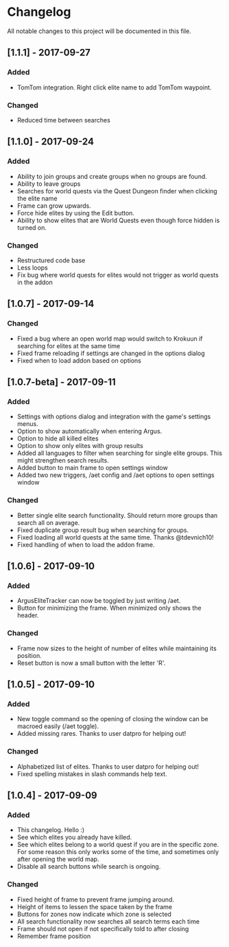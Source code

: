 # Changelog
All notable changes to this project will be documented in this file.

## [1.1.1] - 2017-09-27
### Added
- TomTom integration. Right click elite name to add TomTom waypoint.

### Changed
- Reduced time between searches

## [1.1.0] - 2017-09-24
### Added
- Ability to join groups and create groups when no groups are found.
- Ability to leave groups 
- Searches for world quests via the Quest Dungeon finder when clicking the elite name
- Frame can grow upwards.
- Force hide elites by using the Edit button.
- Ability to show elites that are World Quests even though force hidden is turned on.

### Changed
- Restructured code base
- Less loops
- Fix bug where world quests for elites would not trigger as world quests in the addon


## [1.0.7] - 2017-09-14
### Changed
- Fixed a bug where an open world map would switch to Krokuun if searching for elites at the same time
- Fixed frame reloading if settings are changed in the options dialog
- Fixed when to load addon based on options

## [1.0.7-beta] - 2017-09-11
### Added
- Settings with options dialog and integration with the game's settings menus.
- Option to show automatically when entering Argus.
- Option to hide all killed elites
- Option to show only elites with group results
- Added all languages to filter when searching for single elite groups. This might strengthen search results.
- Added button to main frame to open settings window
- Added two new triggers, /aet config and /aet options to open settings window

### Changed
- Better single elite search functionality. Should return more groups than search all on average.
- Fixed duplicate group result bug when searching for groups.
- Fixed loading all world quests at the same time. Thanks @tdevnich10!
- Fixed handling of when to load the addon frame.


## [1.0.6] - 2017-09-10
### Added
- ArgusEliteTracker can now be toggled by just writing /aet.
- Button for minimizing the frame. When minimized only shows the header.

### Changed
- Frame now sizes to the height of number of elites while maintaining its position.
- Reset button is now a small button with the letter 'R'.

## [1.0.5] - 2017-09-10
### Added
- New toggle command so the opening of closing the window can be macroed easily (/aet toggle).
- Added missing rares. Thanks to user datpro for helping out!

### Changed
- Alphabetized list of elites. Thanks to user datpro for helping out!
- Fixed spelling mistakes in slash commands help text.

## [1.0.4] - 2017-09-09
### Added
- This changelog. Hello :)
- See which elites you already have killed.
- See which elites belong to a world quest if you are in the specific zone.
For some reason this only works some of the time, and sometimes only after
opening the world map.
- Disable all search buttons while search is ongoing.

### Changed
- Fixed height of frame to prevent frame jumping around.
- Height of items to lessen the space taken by the frame
- Buttons for zones now indicate which zone is selected
- All search functionality now searches all search terms each time
- Frame should not open if not specifically told to after closing
- Remember frame position